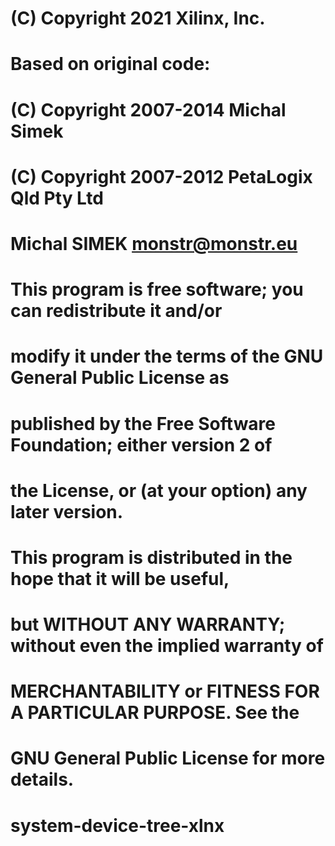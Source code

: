 #
# (C) Copyright 2021 Xilinx, Inc.
# Based on original code:
# (C) Copyright 2007-2014 Michal Simek
# (C) Copyright 2007-2012 PetaLogix Qld Pty Ltd
#
# Michal SIMEK <monstr@monstr.eu>
#
# This program is free software; you can redistribute it and/or
# modify it under the terms of the GNU General Public License as
# published by the Free Software Foundation; either version 2 of
# the License, or (at your option) any later version.
#
# This program is distributed in the hope that it will be useful,
# but WITHOUT ANY WARRANTY; without even the implied warranty of
# MERCHANTABILITY or FITNESS FOR A PARTICULAR PURPOSE. See the
# GNU General Public License for more details.
#
# system-device-tree-xlnx
